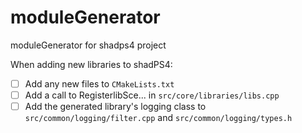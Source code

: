# moduleGenerator
moduleGenerator for shadps4 project

When adding new libraries to shadPS4:
- [ ] Add any new files to `CMakeLists.txt`
- [ ] Add a call to RegisterlibSce... in `src/core/libraries/libs.cpp`
- [ ] Add the generated library's logging class to `src/common/logging/filter.cpp` and `src/common/logging/types.h`
